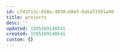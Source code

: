 ```yaml
---
id: c7d3f13c-650a-4030-b8e5-8a5a73f61a40
title: projects
desc: ''
updated: 1595169140541
created: 1595169140541
custom: {}
---
```


